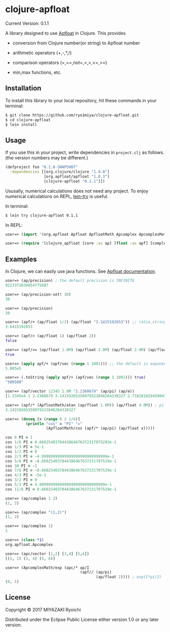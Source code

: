 # clojure-apfloat

Current Version: 0.1.1

A library designed to use [Apfloat](http://www.apfloat.org/apfloat_java/) in Clojure. This provides 

- conversion from Clojure number(or string) to Apfloat number

- arithmetic operators (+,-,*,/)

- comparison operators (=,==,not=,<,>,<=,>=)

- min,max functions, etc.

## Installation

To install this library to your local repository, hit these commands in your terminal:

``` bash
$ git clone https://github.com/ryo1miya/clojure-apfloat.git
$ cd clojure-apfloat
$ lein install
```

## Usage

If you use this in your project, write dependencies in `project.clj` as follows. (the version numbers may be different.)

``` clojure
(defproject foo "0.1.0-SNAPSHOT"
  :dependencies [[org.clojure/clojure "1.9.0"]
                 [org.apfloat/apfloat "1.8.3"]
                 [clojure-apfloat "0.1.1"]])
```

Ususally, numerical calculations does not need any project. To enjoy numerical calculations on REPL, [lein-try](https://github.com/rkneufeld/lein-try) is useful.

In terminal:

``` bash
$ lein try clojure-apfloat 0.1.1
```

In REPL:

```clojure
user=> (import '(org.apfloat Apfloat ApfloatMath Apcomplex ApcomplexMath))

user=> (require '[clojure_apfloat [core :as ap] [float :as apf] [complex :as apc]])
```

## Examples

In Clojure, we can easily use java functions. See [Apfloat documentation](http://www.apfloat.org/apfloat_java/docs/).

``` clojure
user=> (ap/precision) ; the default precision is INFINITE
9223372036854775807

user=> (ap/precision-set! 30) 
30

user=> (ap/precision)
30

user=> (apf/+ (ap/float 1/2) (ap/float "3.1415192653")) ;; ratio,string is ok.
3.6415192653

user=> (apf/> (ap/float 1) (ap/float 2))
false

user=> (apf/<= (ap/float 1.0M) (ap/float 2.0M) (ap/float 2.0M) (ap/float 3.0M))
true

user=> (apply apf/+ (apf/vec (range 1 1001))) ;; the default is exponential notation
5.005e5

user=> (.toString (apply apf/+ (apf/vec (range 1 1001))) true) 
"500500"

user=> (apf/vector 12345 1.0M "2.2360679" (ap/pi) (ap/e))
[1.2345e4 1 2.2360679 3.14159265358979323846264338327 2.71828182845904523536028747135]

user=> (apf/* (ApfloatMath/atan (ap/float 1.0M)) (ap/float 4.0M)) ; pi = 4 * atan(1)
3.14159265358979323846264338327

user=> (doseq [x (range 0 2 1/6)]
         (println "cos" x "PI" "=" 
                  (ApfloatMath/cos (apf/* (ap/pi) (ap/float x)))))

cos 0 PI = 1
cos 1/6 PI = 8.6602540378443864676372317075293e-1
cos 1/3 PI = 5e-1
cos 1/2 PI = 0
cos 2/3 PI = -4.99999999999999999999999999999e-1
cos 5/6 PI = -8.660254037844386467637231707529e-1
cos 1N PI = -1
cos 7/6 PI = -8.660254037844386467637231707529e-1
cos 4/3 PI = -5e-1
cos 3/2 PI = 0
cos 5/3 PI = 4.99999999999999999999999999999e-1
cos 11/6 PI = 8.660254037844386467637231707529e-1

user=> (ap/complex 1 2)
(1, 2)

user=> (ap/complex "(1,2)")
(1, 2)

user=> (ap/complex 1)
1

user=> (class *1)
org.apfloat.Apcomplex

user=> (apc/vector [1,2] [3,4] [5,6])
[(1, 2) (3, 4) (5, 6)]

user=> (ApcomplexMath/exp (apc/* ap/I
                                 (apf// (ap/pi)
                                        (ap/float 2)))) ; exp(I*pi/2)
(0, 1)
```

## License

Copyright © 2017 MIYAZAKI Ryoichi

Distributed under the Eclipse Public License either version 1.0 or any later version.
